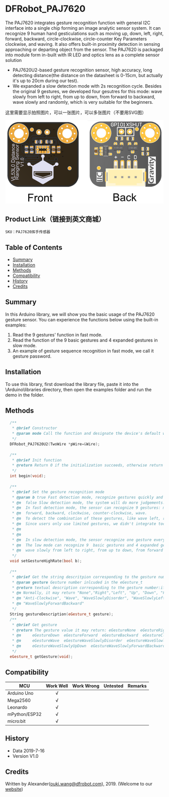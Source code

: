 # DFRobot_PAJ7620
The PAJ7620 integrates gesture recognition function with general I2C interface into a single chip forming an image analytic sensor system. It can recognize 9 human hand gesticulations such as moving up, down, left, right, forward, backward, circle-clockwise, circle-counter Key Parameters clockwise, and waving. It also offers built-in proximity detection in sensing approaching or departing object from the sensor. The PAJ7620 is packaged into module form in-built with IR LED and optics lens as a complete sensor solution<br>
* PAJ7620U2-based gesture recognition sensor, high accuracy, long detecting distance(the distance on the datasheet is 0-15cm, but actually it's up to 20cm during our test).
* We expanded a slow detection mode with 2s recognition cycle. Besides the original 9 gestures, we developed four gesutres for this mode: wave slowly from left to right, from up to down, from forward to backward, wave slowly and randomly, which is very suitable for the beginners.  

这里需要显示拍照图片，可以一张图片，可以多张图片（不要用SVG图）

![正反面svg效果图](https://github.com/ouki-wang/DFRobot_Sensor/raw/master/resources/images/SEN0245svg1.png)


## Product Link（链接到英文商城）
    SKU：PAJ7620挥手传感器
   
## Table of Contents

* [Summary](#summary)
* [Installation](#installation)
* [Methods](#methods)
* [Compatibility](#compatibility)
* [History](#history)
* [Credits](#credits)

## Summary

In this Arduino library, we will show you the basic usage of the PAJ7620 gesture sensor. You can experience the functions below using the built-in examples: 
  1. Read the 9 gestures' function in fast mode. 
  2. Read the function of the 9 basic gestures and 4 expanded gestures in slow mode.
  3. An example of gesture sequence recognition in fast mode, we call it gesture password.

## Installation

To use this library, first download the library file, paste it into the \Arduino\libraries directory, then open the examples folder and run the demo in the folder.

## Methods

```C++
  /**
   * @brief Constructor
   * @param mode Call the function and designate the device's default working mode. 
   */
  DFRobot_PAJ7620U2(TwoWire *pWire=&Wire);

  /**
   * @brief Init function
   * @return Return 0 if the initialization succeeds, otherwise return non-zero. 
   */
  int begin(void);

  /**
   * @brief Set the gesture recognition mode 
   * @param b true Fast detection mode, recognize gestures quickly and return 
   * @n  false Slow detection mode, the system will do more judgements. 
   * @n  In fast detection mode, the sensor can recognize 9 gestures: move left, right, up, down, 
   * @n  forward, backward, clockwise, counter-clockwise, wave.  
   * @n  To detect the combination of these gestures, like wave left, right and left quickly, users need to design their own algorithms logic. 
   * @n  Since users only use limited gestures, we didn't integrate too much expanded gestures in the library. If necessary, you can complete the algorithm logic in the ino file by yourself.   
   * @n
   * @n
   * @n  In slow detection mode, the sensor recognize one gesture every 2 seconds, and we have integrated the expanded gestures inside the library, which is convenient for the beginners to use.  
   * @n  The low mode can recognize 9  basic gestures and 4 expanded gestures: move left, right, up, down, forward, backward, clockwise, counter-clockwise, wave. 
   * @n  wave slowly from left to right, from up to down, from forward to backward, wave slowly and randomly
   */
  void setGestureHighRate(bool b);

  /**
   * @brief Get the string descritpion corresponding to the gesture number. 
   * @param gesture Gesture number inlcuded in the eGesture_t
   * @return textual description corresponding to the gesture number:if the gesture input in the gesture table doesn't exist, return null string 
   * @n Normally, it may return "None","Right","Left", "Up", "Down", "Forward", "Backward", "Clockwise",
   * @n "Anti-Clockwise", "Wave", "WaveSlowlyDisorder", "WaveSlowlyLeftRight", "WaveSlowlyUpDown",
   * @n "WaveSlowlyForwardBackward"
   */
  String gestureDescription(eGesture_t gesture);
  /**
   * @brief Get gesture
   * @return The gesture value it may return: eGestureNone  eGestureRight  eGestureLeft  eGestureUp  
   * @n     eGestureDown  eGestureForward  eGestureBackward  eGestureClockwise
   * @n     eGestureWave  eGestureWaveSlowlyDisorder  eGestureWaveSlowlyLeftRight  
   * @n     eGestureWaveSlowlyUpDown  eGestureWaveSlowlyForwardBackward
   */
  eGesture_t getGesture(void);
```

## Compatibility

MCU                | Work Well    | Work Wrong   | Untested    | Remarks
------------------ | :----------: | :----------: | :---------: | -----
Arduino Uno        |      √       |              |             | 
Mega2560        |      √       |              |             | 
Leonardo        |      √       |              |             | 
mPython/ESP32   |      √       |              |             | 
micro:bit        |      √       |              |             | 

## History

- Data 2019-7-16
- Version V1.0


## Credits

Written by Alexander(ouki.wang@dfrobot.com), 2019. (Welcome to our [website](https://www.dfrobot.com/))

